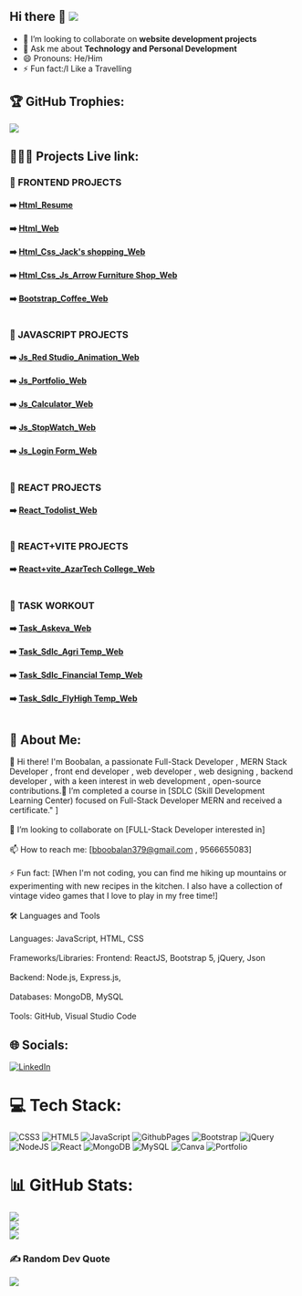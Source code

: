 ## Hi there 👋 [![](https://visitcount.itsvg.in/api?id=SBOOPALAN&icon=0&color=0)](https://visitcount.itsvg.in)

- 👯 I’m looking to collaborate on **website development projects**
- 💬 Ask me about **Technology and Personal Development**
- 😄 Pronouns: He/Him
- ⚡ Fun fact:/I Like a Travelling
## 🏆 GitHub Trophies:
![](https://github-profile-trophy.vercel.app/?username=SBOOPALAN&theme=monokai&no-frame=false&no-bg=false&margin-w=4)

<h2>👨🏼‍🎓 Projects Live link:</h2>

<h3>📘 FRONTEND PROJECTS</h3>

<h4>
➡️ <a href="https://sboopalan.github.io/HTML-RESUME/">Html_Resume</a><br><br>
➡️ <a href="https://sboopalan.github.io/HTML-WEB/">Html_Web</a><br><br>
➡️ <a href="https://sboopalan.github.io/HTML-CSS-Shopping-WEB/">Html_Css_Jack's shopping_Web</a><br><br>
➡️ <a href="https://sboopalan.github.io/HTML-CSS-JS-Furniture-Web/">Html_Css_Js_Arrow Furniture Shop_Web</a><br><br>
➡️ <a href="https://sboopalan.github.io/Bootstrap-Coffee-Website/">Bootstrap_Coffee_Web</a><br><br>
</h4>

<h3>📘 JAVASCRIPT PROJECTS</h3>

<h4>
➡️ <a href="https://sboopalan.github.io/RedStudio-animation-Temp/">Js_Red Studio_Animation_Web</a><br><br>
➡️ <a href="https://sboopalan.github.io/JS_Portfolio_Website/">Js_Portfolio_Web</a><br><br>
➡️ <a href="https://sboopalan.github.io/JS_Calculator/">Js_Calculator_Web</a><br><br>
➡️ <a href="https://sboopalan.github.io/stopwatch_js/">Js_StopWatch_Web</a><br><br>
➡️ <a href="https://sboopalan.github.io/Sdlc-Task-login-form-JS/">Js_Login Form_Web</a><br><br>
</h4>

<h3>📘 REACT PROJECTS</h3>

<h4>
➡️ <a href="https://sboopalan.github.io/todolist--App-using-react/">React_Todolist_Web</a><br><br>
</h4>

<h3>📘 REACT+VITE PROJECTS</h3>

<h4>
➡️ <a href="https://sboopalan.github.io/React-vite-college-web/">React+vite_AzarTech College_Web</a><br><br>  
</h4>

<h3>📘 TASK WORKOUT</h3>

<h4>
➡️ <a href="https://sboopalan.github.io/askeva-Task-Building-Web/">Task_Askeva_Web</a><br><br>
➡️ <a href="https://sboopalan.github.io/Sdlc-Task-Agri-Temp/">Task_Sdlc_Agri Temp_Web</a><br><br>
➡️ <a href="https://sboopalan.github.io/Sdlc-Task-Finance-Temp/">Task_Sdlc_Financial Temp_Web</a><br><br>
➡️ <a href="https://sboopalan.github.io/Sdlc-Task-FlyHigh-Temp/">Task_Sdlc_FlyHigh Temp_Web</a><br><br>  
</h4>

## 💫 About Me:

👋 Hi there! I'm Boobalan, a passionate  Full-Stack Developer , MERN Stack Developer , front end developer , web developer , web designing , backend developer , with a keen interest in web development , open-source contributions.🌱 I’m  completed a course in        [SDLC (Skill Development Learning Center) focused on  Full-Stack Developer MERN and received a certificate." ]<br><br>👯 I’m looking to collaborate on [FULL-Stack Developer interested in]<br><br>📫 How to reach me: [bboobalan379@gmail.com , 9566655083]<br><br>⚡ Fun fact: [When I'm not coding, you can find me hiking up mountains or experimenting with new recipes in the kitchen. I also have a collection of vintage video games that I love to play in my free time!]<br><br>🛠️ Languages and Tools<br><br>Languages: JavaScript, HTML, CSS<br><br>Frameworks/Libraries: Frontend: ReactJS, Bootstrap 5, jQuery, Json<br><br>Backend: Node.js, Express.js,<br><br>Databases: MongoDB, MySQL<br><br>Tools: GitHub, Visual Studio Code

## 🌐 Socials:

[![LinkedIn](https://img.shields.io/badge/LinkedIn-%230077B5.svg?logo=linkedin&logoColor=white)](https://linkedin.com/in/https://www.linkedin.com/in/boobalan-boobalan-4417872b5/) 

# 💻 Tech Stack:

![CSS3](https://img.shields.io/badge/css3-%231572B6.svg?style=for-the-badge&logo=css3&logoColor=white) ![HTML5](https://img.shields.io/badge/html5-%23E34F26.svg?style=for-the-badge&logo=html5&logoColor=white) ![JavaScript](https://img.shields.io/badge/javascript-%23323330.svg?style=for-the-badge&logo=javascript&logoColor=%23F7DF1E) ![GithubPages](https://img.shields.io/badge/github%20pages-121013?style=for-the-badge&logo=github&logoColor=white) ![Bootstrap](https://img.shields.io/badge/bootstrap-%238511FA.svg?style=for-the-badge&logo=bootstrap&logoColor=white) ![jQuery](https://img.shields.io/badge/jquery-%230769AD.svg?style=for-the-badge&logo=jquery&logoColor=white) ![NodeJS](https://img.shields.io/badge/node.js-6DA55F?style=for-the-badge&logo=node.js&logoColor=white) ![React](https://img.shields.io/badge/react-%2320232a.svg?style=for-the-badge&logo=react&logoColor=%2361DAFB) ![MongoDB](https://img.shields.io/badge/MongoDB-%234ea94b.svg?style=for-the-badge&logo=mongodb&logoColor=white) ![MySQL](https://img.shields.io/badge/mysql-4479A1.svg?style=for-the-badge&logo=mysql&logoColor=white) ![Canva](https://img.shields.io/badge/Canva-%2300C4CC.svg?style=for-the-badge&logo=Canva&logoColor=white) ![Portfolio](https://img.shields.io/badge/Portfolio-%23000000.svg?style=for-the-badge&logo=firefox&logoColor=#FF7139)

# 📊 GitHub Stats:

![](https://github-readme-stats.vercel.app/api?username=SBOOPALAN&theme=swift&hide_border=false&include_all_commits=true&count_private=false)<br/>
![](https://github-readme-streak-stats.herokuapp.com/?user=SBOOPALAN&theme=swift&hide_border=false)<br/>
![](https://github-readme-stats.vercel.app/api/top-langs/?username=SBOOPALAN&theme=swift&hide_border=false&include_all_commits=true&count_private=false&layout=compact)

### ✍️ Random Dev Quote
![](https://quotes-github-readme.vercel.app/api?type=horizontal&theme=radical)

